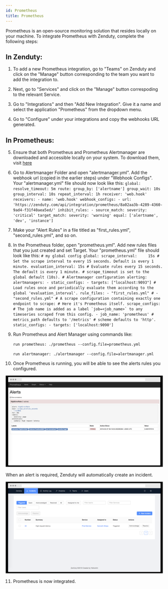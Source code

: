 ```yaml
---
id: Prometheus
title: Prometheus
---
```

Prometheus is an open-source monitoring solution that resides locally on your machine. To integrate Prometheus with Zenduty, complete the following steps:

## In Zenduty:

1. To add a new Prometheus integration, go to "Teams" on Zenduty and click on the "Manage" button corresponding to the team you want to add the integration to.

2. Next, go to "Services" and click on the "Manage" button correspoding to the relevant Service.

3. Go to "Integrations" and then "Add New Integration". Give it a name and select the application "Prometheus" from the dropdown menu.

4. Go to "Configure" under your integrations and copy the webhooks URL generated. 

## In Prometheus: 

5. Ensure that both Prometheus and Prometheus Alertmanager are downloaded and accessible locally on your system. To download them, visit [here](https://prometheus.io/download/) 
 
6. Go to Alertmanager Folder and open "alertmanager.yml". Add the webhook url (copied in the earlier steps) under "Webhook Configs".
	 Your "alertmanager.yml" file should now look like this:
		```
		global:
		  resolve_timeout: 5m
		route:
		  group_by: ['alertname']
		  group_wait: 10s
		  group_interval: 10s
		  repeat_interval: 1h
		  receiver: 'web.hook'
		receivers:
		- name: 'web.hook'
		  webhook_configs:
		  - url: 'https://zenduty.com/api/integration/prometheus/8a02aa3b-4289-4360-9ad4-f31f40aea5ed/'
		inhibit_rules:
		  - source_match:
		      severity: 'critical'
		    target_match:
		      severity: 'warning'
		    equal: ['alertname', 'dev', 'instance']
		```

7. Make your "Alert Rules" in a file titled as "first_rules.yml", "second_rules.yml", and so on. 

8. In the Prometheus folder, open "prometheus.yml". Add new rules files that you just created and set Target. 
	Your "prometheus.yml" file should look like this:
		```
		# my global config
		global:
		  scrape_interval:     15s # Set the scrape interval to every 15 seconds. Default is every 1 minute.
		  evaluation_interval: 15s # Evaluate rules every 15 seconds. The default is every 1 minute.
		  # scrape_timeout is set to the global default (10s).
		# Alertmanager configuration
		alerting:
		  alertmanagers:
		  - static_configs:
		    - targets: ["localhost:9093"]
		# Load rules once and periodically evaluate them according to the global 'evaluation_interval'.
		rule_files:
		  - "first_rules.yml"
		  # - "second_rules.yml"
		# A scrape configuration containing exactly one endpoint to scrape:
		# Here it's Prometheus itself.
		scrape_configs:
		  # The job name is added as a label `job=<job_name>` to any timeseries scraped from this config.
		  - job_name: 'prometheus'
		    # metrics_path defaults to '/metrics'
		    # scheme defaults to 'http'.
		    static_configs:
		    - targets: ['localhost:9090']
		```

9. Run Prometheus and Alert Manager using commands like:

	`run prometheus: ./prometheus --config.file=prometheus.yml`

	`run alertmanager: ./alertmanager --config.file=alertmanager.yml`

10. Once Prometheus is running, you will be able to see the alerts rules you configured.

![](/img/Integrations/Prometheus/alerts.png)

When an alert is required, Zenduty will automatically create an incident. 

![](/img/Integrations/Prometheus/incident.png)

11. Prometheus is now integrated.